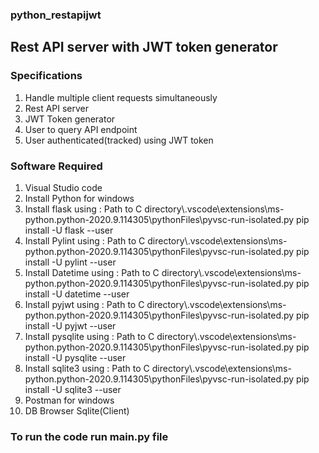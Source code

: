 ### python_restapijwt

## Rest API server with JWT token generator

### Specifications
1. Handle multiple client requests simultaneously
2. Rest API server
3. JWT Token generator
4. User to query API endpoint
5. User authenticated(tracked) using JWT token 

### Software Required
1. Visual Studio code
2. Install Python for windows
3. Install flask using : Path to C directory\\.vscode\extensions\ms-python.python-2020.9.114305\pythonFiles\pyvsc-run-isolated.py pip install -U flask --user
4. Install Pylint using : Path to C directory\\.vscode\extensions\ms-python.python-2020.9.114305\pythonFiles\pyvsc-run-isolated.py pip install -U pylint --user
5. Install Datetime using : Path to C directory\\.vscode\extensions\ms-python.python-2020.9.114305\pythonFiles\pyvsc-run-isolated.py pip install -U datetime --user 
6. Install pyjwt using : Path to C directory\\.vscode\extensions\ms-python.python-2020.9.114305\pythonFiles\pyvsc-run-isolated.py pip install -U pyjwt --user
7. Install pysqlite using : Path to C directory\\.vscode\extensions\ms-python.python-2020.9.114305\pythonFiles\pyvsc-run-isolated.py pip install -U pysqlite --user
8. Install sqlite3 using : Path to C directory\\.vscode\extensions\ms-python.python-2020.9.114305\pythonFiles\pyvsc-run-isolated.py pip install -U sqlite3 --user
9. Postman for windows 
10. DB Browser Sqlite(Client)

### To run the code run main.py file



